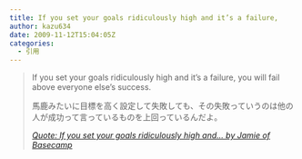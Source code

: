 ```yaml
---
title: If you set your goals ridiculously high and it’s a failure,
author: kazu634
date: 2009-11-12T15:04:05Z
categories:
  - 引用
---
```

<div class="section">
<blockquote title="Quote: If you set your goals ridiculously high and… by Jamie of Basecamp" cite="http://37signals.com/svn/posts/2011-if-you-set-your-goals-ridiculously-high-and">
<p>
      If you set your goals ridiculously high and it’s a failure, you will fail above everyone else’s success.
</p>

<p>
      馬鹿みたいに目標を高く設定して失敗しても、その失敗っていうのは他の人が成功って言っているものを上回っているんだよ。
</p>

<p>
<cite><a href="http://37signals.com/svn/posts/2011-if-you-set-your-goals-ridiculously-high-and" onclick="__gaTracker('send', 'event', 'outbound-article', 'http://37signals.com/svn/posts/2011-if-you-set-your-goals-ridiculously-high-and', 'Quote: If you set your goals ridiculously high and… by Jamie of Basecamp');" target="_blank">Quote: If you set your goals ridiculously high and… by Jamie of Basecamp</a></cite>
</p>
</blockquote>
</div>
